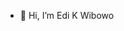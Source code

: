 - 👋 Hi, I’m Edi K Wibowo

<!---
edikw/edikw is a ✨ special ✨ repository because its `README.md` (this file) appears on your GitHub profile.
You can click the Preview link to take a look at your changes.
--->
